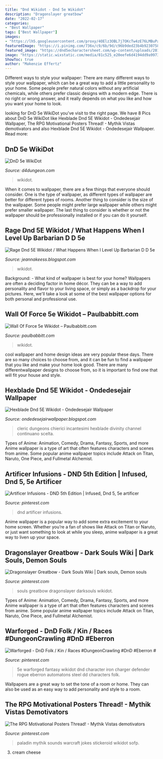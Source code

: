 ```yaml
---
title: "Dnd Wikidot - Dnd 5e Wikidot"
description: "Dragonslayer greatbow"
date: "2022-02-17"
categories:
- "Best Wallpaper"
tags: ["Best Wallpaper"]
images:
- "https://lh5.googleusercontent.com/proxy/4OElz3OBL7j7OKcTw4zE76LMBuPasXfa2oXyYA7q0aYw79Os2AKqlL3rB-3VTJ5KlfKnEr9DU801sCniZa16Cz4tQuM32B1TEaU4VgpHzsH1nyUmNALX639KLg9APVvI3Vf22TG4qHtylOhx-mHF-Ox6UKCgCFK7tQFg=w1200-h630-p-k-no-nu"
featuredImage: "https://i.pinimg.com/736x/c9/6b/9d/c96b9ded23b4b9230758d19a3c95d8a3.jpg"
featured_image: "https://dnd5echaractersheet.com/wp-content/uploads/2018/05/Greater-Restoration-DD.png"
image: "https://static.wixstatic.com/media/81c525_e20eefe6d4194dd9a997337b7f1681e0~mv2.png/v1/fill/w_1000,h_557,al_c,usm_0.66_1.00_0.01/81c525_e20eefe6d4194dd9a997337b7f1681e0~mv2.png"
ShowToc: true
author: "Makenzie Effertz"
---
```



Different ways to style your wallpaper:
There are many different ways to style your wallpaper, which can be a great way to add a little personality to your home. Some people prefer natural colors without any artificial chemicals, while others prefer classic designs with a modern edge. There is no right or wrong answer, and it really depends on what you like and how you want your home to look.

	

		
looking for DnD 5e WikiDot you've visit to the right page. We have 8 Pics about DnD 5e WikiDot like Hexblade Dnd 5E Wikidot - Ondedesejair Wallpaper, The RPG Motivational Posters Thread! - Mythik Vistas demotivators and also Hexblade Dnd 5E Wikidot - Ondedesejair Wallpaper. Read more:
		
    
## DnD 5e WikiDot

<img loading=lazy src="https://static.wixstatic.com/media/81c525_e20eefe6d4194dd9a997337b7f1681e0~mv2.png/v1/fill/w_1000,h_557,al_c,usm_0.66_1.00_0.01/81c525_e20eefe6d4194dd9a997337b7f1681e0~mv2.png" onerror="this.onerror=null;this.src='https://tse2.mm.bing.net/th?id=OIP.dG1-UQALZGqRlLLy9OfELQHaEI&amp;pid=15.1';" alt="DnD 5e WikiDot">

_Source: d4dungeon.com_

>wikidot. 

	

When it comes to wallpaper, there are a few things that everyone should consider. One is the type of wallpaper, as different types of wallpaper are better for different types of rooms. Another thing to consider is the size of the wallpaper. Some people might prefer large wallpaper while others might prefer smaller wallpaper. The last thing to consider is whether or not the wallpaper should be professionally installed or if you can do it yourself.

    
## Rage Dnd 5E Wikidot / What Happens When I Level Up Barbarian D D 5e

<img loading=lazy src="https://preview.redd.it/6bwjay4vdqb61.jpg?width=1275&amp;format=pjpg&amp;auto=webp&amp;s=82a5bb3ffd2bb69842129368621b22b920c8476e" onerror="this.onerror=null;this.src='https://tse4.mm.bing.net/th?id=OIP.lrO3082jixDhVWGf47LVKwHaJl&amp;pid=15.1';" alt="Rage Dnd 5E Wikidot / What Happens When I Level Up Barbarian D D 5e">

_Source: jeannakeess.blogspot.com_

>wikidot. 

	

Background: - What kind of wallpaper is best for your home?
Wallpapers are often a deciding factor in home décor. They can be a way to add personality and flavor to your living space, or simply as a backdrop for your pictures. Here, we'll take a look at some of the best wallpaper options for both personal and professional use.

    
## Wall Of Force 5e Wikidot – Paulbabbitt.com

<img loading=lazy src="https://dnd5echaractersheet.com/wp-content/uploads/2018/05/Greater-Restoration-DD.png" onerror="this.onerror=null;this.src='https://tse2.mm.bing.net/th?id=OIP.G58QVkOfM_NNSSHFBlUBPAHaDP&amp;pid=15.1';" alt="Wall Of Force 5e Wikidot – Paulbabbitt.com">

_Source: paulbabbitt.com_

>wikidot. 

	

cool wallpaper and home design ideas are very popular these days. There are so many choices to choose from, and it can be fun to find a wallpaper that you like and make your home look good. There are many differentwallpaper designs to choose from, so it is important to find one that will fit your house and style.

    
## Hexblade Dnd 5E Wikidot - Ondedesejair Wallpaper

<img loading=lazy src="https://lh5.googleusercontent.com/proxy/4OElz3OBL7j7OKcTw4zE76LMBuPasXfa2oXyYA7q0aYw79Os2AKqlL3rB-3VTJ5KlfKnEr9DU801sCniZa16Cz4tQuM32B1TEaU4VgpHzsH1nyUmNALX639KLg9APVvI3Vf22TG4qHtylOhx-mHF-Ox6UKCgCFK7tQFg=w1200-h630-p-k-no-nu" onerror="this.onerror=null;this.src='https://tse4.mm.bing.net/th?id=OIP.DtwP3VusVx6GSlBtmXKLwAHaD4&amp;pid=15.1';" alt="Hexblade Dnd 5E Wikidot - Ondedesejair Wallpaper">

_Source: ondedesejairwallpaper.blogspot.com_

>cleric dungeons chierici incantesimi hexblade divinity channel continuano scelta. 

	

Types of Anime: Animation, Comedy, Drama, Fantasy, Sports, and more
Anime wallpaper is a type of art that often features characters and scenes from anime. Some popular anime wallpaper topics include Attack on Titan, Naruto, One Piece, and Fullmetal Alchemist.

    
## Artificer Infusions - DND 5th Edition | Infused, Dnd 5, 5e Artificer

<img loading=lazy src="https://i.pinimg.com/736x/c9/6b/9d/c96b9ded23b4b9230758d19a3c95d8a3.jpg" onerror="this.onerror=null;this.src='https://tse4.mm.bing.net/th?id=OIP.QY7xoKP-qq0a06pX9aGeCAHaHa&amp;pid=15.1';" alt="Artificer Infusions - DND 5th Edition | Infused, Dnd 5, 5e artificer">

_Source: pinterest.com_

>dnd artificer infusions. 

	

Anime wallpaper is a popular way to add some extra excitement to your home screen. Whether you’re a fan of shows like Attack on Titan or Naruto, or just want something to look at while you sleep, anime wallpaper is a great way to liven up your space.

    
## Dragonslayer Greatbow - Dark Souls Wiki | Dark Souls, Demon Souls

<img loading=lazy src="https://i.pinimg.com/originals/d9/1f/1c/d91f1c1c00e0a02e08a4456500d81794.jpg" onerror="this.onerror=null;this.src='https://tse2.mm.bing.net/th?id=OIP.fXegu5aIpWkXS0aIJwX_RAAAAA&amp;pid=15.1';" alt="Dragonslayer Greatbow - Dark Souls Wiki | Dark souls, Demon souls">

_Source: pinterest.com_

>souls greatbow dragonslayer darksouls wikidot. 

	

Types of Anime: Animation, Comedy, Drama, Fantasy, Sports, and more
Anime wallpaper is a type of art that often features characters and scenes from anime. Some popular anime wallpaper topics include Attack on Titan, Naruto, One Piece, and Fullmetal Alchemist.

    
## Warforged - DnD Folk / Kin / Races #DungeonCrawling #DnD #Eberron #

<img loading=lazy src="https://i.pinimg.com/736x/f2/e0/90/f2e0900ef4cb41fe0a3c6d0030290e89--digital-paintings-fantasy-characters.jpg" onerror="this.onerror=null;this.src='https://tse2.mm.bing.net/th?id=OIP.4mOcoD4wYcNLKDyebBHtsAAAAA&amp;pid=15.1';" alt="Warforged - DnD Folk / Kin / Races #DungeonCrawling #DnD #Eberron #">

_Source: pinterest.com_

>5e warforged fantasy wikidot dnd character iron charger defender rogue eberron automatons steel dd characters folk. 

	

Wallpapers are a great way to set the tone of a room or home. They can also be used as an easy way to add personality and style to a room.

    
## The RPG Motivational Posters Thread! - Mythik Vistas Demotivators

<img loading=lazy src="https://i.pinimg.com/736x/b2/ec/c6/b2ecc6f90c37dad73a9641fa50895218.jpg" onerror="this.onerror=null;this.src='https://tse4.mm.bing.net/th?id=OIP.35gR1JKPN208qftweL7eugHaJQ&amp;pid=15.1';" alt="The RPG Motivational Posters Thread! - Mythik Vistas demotivators">

_Source: pinterest.com_

>paladin mythik sounds warcraft jokes stickeroid wikidot sofp. 

	

3. cream cheese 

